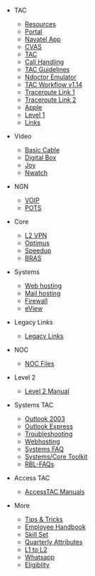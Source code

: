 - TAC

  - [Resources](TAC.md)
  - [Portal](portal.md)
  - [Nayatel App](nayatelapp.md)
  - [CVAS](cvas.md)
  - [TAC](TAC.md)
  - [Call Handling](http://knowledge.dsl.net.pk/troubleshooting/Callhandling.htm)
  - [TAC Guidelines](http://knowledge.dsl.net.pk/TACGuidelines_v1.8.pdf)
  - [Ndoctor Emulator](http://knowledge.dsl.net.pk/Ndoctor/index.html)
  - [TAC Workflow v1.14](http://knowledge.dsl.net.pk/TAC%20L1%20TroubleShooting%20Guide%20V%201.14.docx)
  - [Traceroute Link 1](https://network-tools.webwiz.net/traceroute.htm)
  - [Traceroute Link 2](https://centralops.net/co/)
  - [Apple](apple.md)
  - [Level 1](level1.md)
  - [Links](links.md)




- Video

  - [Basic Cable](basic.md)
  - [Digital Box](digital.md)
  - [Joy](joy.md)
  - [Nwatch](nwatch.md)

- NGN

  - [VOIP](voip.md)
  - [POTS](pots.md)



- Core

  - [L2 VPN](l2vpn.md)
  - [Optimus](optimus.md)
  - [Speedup](speedup.md)
  - [BRAS](bras.md)


- Systems

  - [Web hosting](webhosting.md)
  - [Mail hosting](mail.md)
  - [Firewall](firewall.md)
  - [eView](eview.md)

- Legacy Links
  - [Legacy Links](legacy-links.md)




- NOC
  - [NOC Files](noc.md)

- Level 2
  - [Level 2 Manual](https://docs.google.com/document/d/1I-CNR_mg6JUH2JvvIPpvrXJIF8cj7KYO/edit?usp=sharing&ouid=102631932253348495210&rtpof=true&sd=true)

- Systems TAC
  - [Outlook 2003](http://knowledge.dsl.net.pk/troubleshooting/systems/outlook2003.htm)
  - [Outlook Express](http://knowledge.dsl.net.pk/troubleshooting/systems/OutlookExpress.htm)
  - [Troubleshooting](http://knowledge.dsl.net.pk/troubleshooting/systems/troubleshooting.htm)
  - [Webhosting](http://knowledge.dsl.net.pk/troubleshooting/systems/web.htm)
  - [Systems FAQ](http://knowledge.dsl.net.pk/troubleshooting/systems/faq.htm)
  - [Systems/Core Toolkit](http://knowledge.dsl.net.pk/Core-Systems_TAC_Level2Support_ToolKitv1.xlsx)
  - [RBL-FAQs](http://knowledge.dsl.net.pk/RBL-FAQ.htm)

- Access TAC
  - [AccessTAC Manuals](accesstac.md)
  
- More

  - [Tips & Tricks](tips.md)
  - [Employee Handbook](https://drive.google.com/file/d/1yusHlAuYFDjdajiVlfXzGtVsUhSXIKUq/view)
  - [Skill Set](https://drive.google.com/file/d/1yvVYMa1sOsgu02IW7yAblXqqaxrLtVdk/view)
  - [Quarterly Attributes](https://docs.google.com/spreadsheets/d/1yyZHBKDKJ9AsH6MsC7jVdluYumjcLg9v/edit#gid=2019745594)
  - [L1 to L2](https://docs.google.com/document/d/1yrnKJ9d23fmYqvKHNPZME00v6jHVgLEI/edit)
  - [Whatsapp](what.md)
  - [Eligiblity](https://docs.google.com/document/d/1yrFElCFTVlmowiW8lu6MimAua1KkRuYP/edit)
